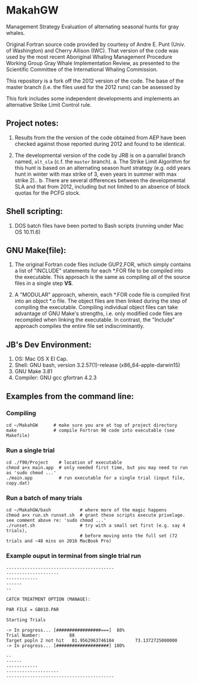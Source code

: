 # MakahGW

Management Strategy Evaluation of alternating seasonal hunts for gray whales. 

Original Fortran source code provided by courtesy of Andre E. Punt (Univ. of Washington) and Cherry Allison (IWC). That version of the code was used by the most recent Aboriginal Whaling Management Procedure Working Group Gray Whale Implementation Review, as presented to the Scientific Committee of the International Whaling Commission. 

This repository is a fork off the 2012 version of the code. The base of the master branch (i.e. the files used for the 2012 runs) can be assessed by 

This fork includes some independent developments and implements an alternative Strike Limit Control rule.   

## Project notes: 

1. Results from the the version of the code obtained from AEP have been checked against those reported during 2012 and found to be identical.    

2. The developmental version of the code by JRB is on a parrallel branch named, `alt_sla` (c.f. the `master` branch). 
     a. The Strike Limit Algorithm for this hunt is based on an alternating season hunt strategy (e.g. odd years hunt in winter with max strike of 3, even years in summer with max strike 2)..
     b. There are several differences between the developmental SLA and that from 2012, including but not limited to an absence of block quotas for the PCFG stock. 

## Shell scripting: 

1. DOS batch files have been ported to Bash scripts (running under Mac OS 10.11.6) 

## GNU Make(file): 

1. The original Fortran code files include GUP2.FOR, which simply contains a list of "INCLUDE" statements for each \*.FOR file to be compiled into the executable. This approach is the same as compiling all of the source files in a single step __VS__.  

2. A "MODULAR" approach, wherein, each \*.FOR code file is compiled first into an object \*.o file. The object files are then linked during the step of compiling the executable. Compiling individual object files can take advantage of GNU Make's strengths, i.e. only modified code files are recompiled when linking the executable. In contrast, the "Include" approach compiles the entire file set indiscriminantly.

## JB's Dev Environment:
1. OS: Mac OS X El Cap.
2. Shell: GNU bash, version 3.2.57(1)-release (x86\_64-apple-darwin15)
3. GNU Make 3.81
4. Compiler: GNU gcc gfortran 4.2.3 

## __Examples from the command line__:

### Compiling

``` shell
cd ~/MakahGW      # make sure you are at top of project directory 
make              # compile Fortran 90 code into executable (see Makefile)

``` 

### Run a single trial

``` shell
cd ./f90/Project    # location of executable
chmod a+x main.app  # only needed first time, but you may need to run as 'sudo chmod ...'
./main.app          # run executable for a single trial (input file, copy.dat)
```

### Run a batch of many trials

``` shell
cd ~/MakahGW/bash           # where more of the magic happens
chmod a+x run.sh runset.sh  # grant these scripts execute privelage. see comment above re: 'sudo chmod ...' 
./runset.sh                 # try with a small set first (e.g. say 4 trials), 
                            # before moving onto the full set (72 trials and ~48 mins on 2016 MacBook Pro)
```

### Example ouput in terminal from single trial run

``` shell
-----------------------------------------
--------------------
------------
------
--
                  
CATCH TREATMENT OPTION (MANAGE):   
                    
PAR FILE = GB01D.PAR   
                      
Starting Trials
                        
-> In progress... [#################===]  88% 
Trial Number:           88
Target popln 2 not hit   81.9562963746184        73.1372725000000     
-> In progress... [####################] 100% 
                              
--
------
------------
--------------------
-----------------------------------------

```
